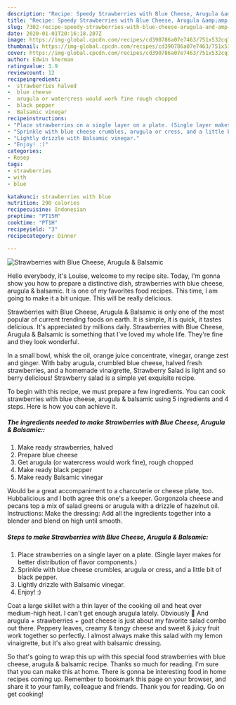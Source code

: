 ```yaml
---
description: "Recipe: Speedy Strawberries with Blue Cheese, Arugula &amp;amp; Balsamic"
title: "Recipe: Speedy Strawberries with Blue Cheese, Arugula &amp;amp; Balsamic"
slug: 7302-recipe-speedy-strawberries-with-blue-cheese-arugula-and-amp-balsamic
date: 2020-01-01T20:16:18.207Z
image: https://img-global.cpcdn.com/recipes/cd390786a07e7463/751x532cq70/strawberries-with-blue-cheese-arugula-balsamic-recipe-main-photo.jpg
thumbnail: https://img-global.cpcdn.com/recipes/cd390786a07e7463/751x532cq70/strawberries-with-blue-cheese-arugula-balsamic-recipe-main-photo.jpg
cover: https://img-global.cpcdn.com/recipes/cd390786a07e7463/751x532cq70/strawberries-with-blue-cheese-arugula-balsamic-recipe-main-photo.jpg
author: Edwin Sherman
ratingvalue: 3.9
reviewcount: 12
recipeingredient:
-  strawberries halved
-  blue cheese
-  arugula or watercress would work fine rough chopped
-  black pepper
-  Balsamic vinegar
recipeinstructions:
- "Place strawberries on a single layer on a plate. (Single layer makes for better distribution of flavor components.)"
- "Sprinkle with blue cheese crumbles, arugula or cress, and a little bit of black pepper."
- "Lightly drizzle with Balsamic vinegar."
- "Enjoy! :)"
categories:
- Resep
tags:
- strawberries
- with
- blue

katakunci: strawberries with blue
nutrition: 290 calories
recipecuisine: Indonesian
preptime: "PT15M"
cooktime: "PT1H"
recipeyield: "3"
recipecategory: Dinner

---
```



![Strawberries with Blue Cheese, Arugula &amp; Balsamic](https://img-global.cpcdn.com/recipes/cd390786a07e7463/751x532cq70/strawberries-with-blue-cheese-arugula-balsamic-recipe-main-photo.jpg)

Hello everybody, it's Louise, welcome to my recipe site. Today, I'm gonna show you how to prepare a distinctive dish, strawberries with blue cheese, arugula &amp; balsamic. It is one of my favorites food recipes. This time, I am going to make it a bit unique. This will be really delicious.

Strawberries with Blue Cheese, Arugula &amp; Balsamic is only one of the most popular of current trending foods on earth. It is simple, it is quick, it tastes delicious. It's appreciated by millions daily. Strawberries with Blue Cheese, Arugula &amp; Balsamic is something that I've loved my whole life. They're fine and they look wonderful.

In a small bowl, whisk the oil, orange juice concentrate, vinegar, orange zest and ginger. With baby arugula, crumbled blue cheese, halved fresh strawberries, and a homemade vinaigrette, Strawberry Salad is light and so berry delicious! Strawberry salad is a simple yet exquisite recipe.


To begin with this recipe, we must prepare a few ingredients. You can cook strawberries with blue cheese, arugula &amp; balsamic using 5 ingredients and 4 steps. Here is how you can achieve it.

##### The ingredients needed to make Strawberries with Blue Cheese, Arugula &amp; Balsamic::

1. Make ready  strawberries, halved
1. Prepare  blue cheese
1. Get  arugula (or watercress would work fine), rough chopped
1. Make ready  black pepper
1. Make ready  Balsamic vinegar


Would be a great accompaniment to a charcuterie or cheese plate, too. Hubbalicious and I both agree this one&#39;s a keeper. Gorgonzola cheese and pecans top a mix of salad greens or arugula with a drizzle of hazelnut oil. Instructions: Make the dressing: Add all the ingredients together into a blender and blend on high until smooth. 

##### Steps to make Strawberries with Blue Cheese, Arugula &amp; Balsamic:

1. Place strawberries on a single layer on a plate. (Single layer makes for better distribution of flavor components.)
1. Sprinkle with blue cheese crumbles, arugula or cress, and a little bit of black pepper.
1. Lightly drizzle with Balsamic vinegar.
1. Enjoy! :)


Coat a large skillet with a thin layer of the cooking oil and heat over medium-high heat. I can&#39;t get enough arugula lately. Obviously 🙂 And arugula + strawberries + goat cheese is just about my favorite salad combo out there. Peppery leaves, creamy &amp; tangy cheese and sweet &amp; juicy fruit work together so perfectly. I almost always make this salad with my lemon vinaigrette, but it&#39;s also great with balsamic dressing. 

So that's going to wrap this up with this special food strawberries with blue cheese, arugula &amp; balsamic recipe. Thanks so much for reading. I'm sure that you can make this at home. There is gonna be interesting food in home recipes coming up. Remember to bookmark this page on your browser, and share it to your family, colleague and friends. Thank you for reading. Go on get cooking!
